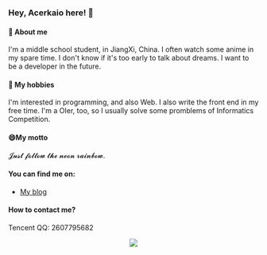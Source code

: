 ### Hey, Acerkaio here! 👋
#### 💬 About me
I'm a middle school student, in JiangXi, China. I often watch some anime in my spare time. I don't know if it's too early to talk about dreams. I want to be a developer in the future.
#### 🔭 My hobbies
I'm interested in programming, and also Web. I also write the front end in my free time. I'm a OIer, too, so I usually solve some promblems of Informatics Competition.
#### 😄My motto
𝓙𝓾𝓼𝓽 𝓯𝓸𝓵𝓵𝓸𝔀 𝓽𝓱𝓮 𝓷𝓮𝓸𝓷 𝓻𝓪𝓲𝓷𝓫𝓸𝔀.
#### You can find me on:
- [My blog](https://www.acerkaio.top/)
#### How to contact me?
Tencent QQ: 2607795682

<p align="center">
  <a href="https://github.com/coderxm">
    <img src="https://github-readme-stats-eight-theta.vercel.app/api?username=Acerkaio&show_icons=true&theme=algolia&include_all_commits=true&count_private=true&hide=issues"/>
  </a>
</p>
